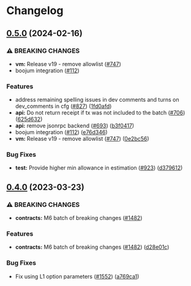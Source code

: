 # Changelog

## [0.5.0](https://github.com/matter-labs/zksync-era/compare/zksync-rs-v0.4.0...zksync-rs-v0.5.0) (2024-02-16)


### ⚠ BREAKING CHANGES

* **vm:** Release v19 - remove allowlist ([#747](https://github.com/matter-labs/zksync-era/issues/747))
* boojum integration ([#112](https://github.com/matter-labs/zksync-era/issues/112))

### Features

* address remaining spelling issues in dev comments and turns on dev_comments in cfg ([#827](https://github.com/matter-labs/zksync-era/issues/827)) ([1fd0afd](https://github.com/matter-labs/zksync-era/commit/1fd0afdcd9b6c344e1f5dac93fda5aa25c106b2f))
* **api:** Do not return receipt if tx was not included to the batch ([#706](https://github.com/matter-labs/zksync-era/issues/706)) ([625d632](https://github.com/matter-labs/zksync-era/commit/625d632934ac63ad7479de50d65f83e6f144c7dd))
* **api:** remove jsonrpc backend ([#693](https://github.com/matter-labs/zksync-era/issues/693)) ([b3f0417](https://github.com/matter-labs/zksync-era/commit/b3f0417fd4512f98d7e579eb5b3b03c7f4b92e18))
* boojum integration ([#112](https://github.com/matter-labs/zksync-era/issues/112)) ([e76d346](https://github.com/matter-labs/zksync-era/commit/e76d346d02ded771dea380aa8240da32119d7198))
* **vm:** Release v19 - remove allowlist ([#747](https://github.com/matter-labs/zksync-era/issues/747)) ([0e2bc56](https://github.com/matter-labs/zksync-era/commit/0e2bc561b9642b854718adcc86087a3e9762cf5d))


### Bug Fixes

* **test:** Provide higher min allowance in estimation ([#923](https://github.com/matter-labs/zksync-era/issues/923)) ([d379612](https://github.com/matter-labs/zksync-era/commit/d37961296c102555e7128424fb1e9b998579b1de))

## [0.4.0](https://github.com/matter-labs/zksync-2-dev/compare/zksync-v0.3.0...zksync-v0.4.0) (2023-03-23)


### ⚠ BREAKING CHANGES

* **contracts:** M6 batch of breaking changes ([#1482](https://github.com/matter-labs/zksync-2-dev/issues/1482))

### Features

* **contracts:** M6 batch of breaking changes ([#1482](https://github.com/matter-labs/zksync-2-dev/issues/1482)) ([d28e01c](https://github.com/matter-labs/zksync-2-dev/commit/d28e01ce0fbf0129c2cbba877efe65da7f7ed367))


### Bug Fixes

* Fix using L1 option parameters  ([#1552](https://github.com/matter-labs/zksync-2-dev/issues/1552)) ([a769ca1](https://github.com/matter-labs/zksync-2-dev/commit/a769ca1cfd638b796ff99d30dc2530c2abae6074))
